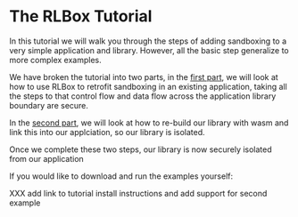 # The RLBox Tutorial

In this tutorial we will walk you through the steps of adding sandboxing to a
very simple application and library. However, all the basic step generalize
to more complex examples.

We have broken the tutorial into two parts, in the [first
part](./chapters/noop-sandox.md), we will look at how to use RLBox to retrofit
sandboxing in an existing application, taking all the steps to that control flow
and data flow across the application library boundary are secure.

In the [second part](./chapters/wasm-sandbox.md), we will look at how to
re-build our library with wasm and link this into our applciation, so our
library is isolated.

Once we complete these two steps, our library is now securely isolated
from our application

If you would like to download and run the examples yourself:

XXX add link to tutorial install instructions and add support for second example


